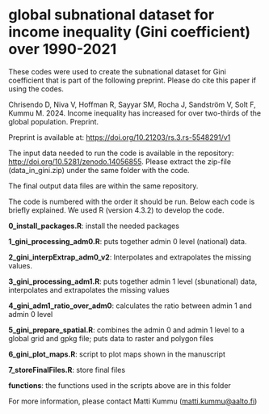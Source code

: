 # global subnational dataset for income inequality (Gini coefficient) over 1990-2021

These codes were used to create the subnational dataset for Gini coefficient that is part of the following preprint. Please do cite this paper if using the codes. 

Chrisendo D, Niva V, Hoffman R, Sayyar SM, Rocha J, Sandström V, Solt F, Kummu M. 2024. Income inequality has increased for over two-thirds of the global population. Preprint. 

Preprint is available at: https://doi.org/10.21203/rs.3.rs-5548291/v1

The input data needed to run the code is available in the repository: http://doi.org/10.5281/zenodo.14056855. Please extract the zip-file (data_in_gini.zip) under the same folder with the code. 

The final output data files are within the same repository. 


The code is numbered with the order it should be run. Below each code is briefly explained. We used R (version 4.3.2) to develop the code.

**0_install_packages.R**: install the needed packages

**1_gini_processing_adm0.R**: puts together admin 0 level (national) data. 

**2_gini_interpExtrap_adm0_v2**: Interpolates and extrapolates the missing values.

**3_gini_processing_adm1.R**: puts together admin 1 level (sbunational) data, interpolates and extrapolates the missing values

**4_gini_adm1_ratio_over_adm0**: calculates the ratio between admin 1 and admin 0 level

**5_gini_prepare_spatial.R**:  combines the admin 0 and admin 1 level to a global grid and gpkg file; puts data to raster and polygon files

**6_gini_plot_maps.R**: script to plot maps shown in the manuscript

**7_storeFinalFiles.R**: store final files


**functions**: the functions used in the scripts above are in this folder


For more information, please contact Matti Kummu (matti.kummu@aalto.fi)